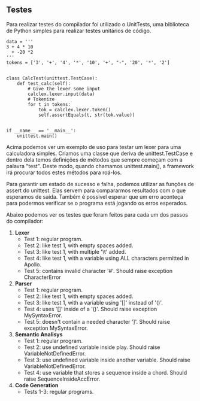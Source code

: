 ## Testes

Para realizar testes do compilador foi utilizado o UnitTests, uma biblioteca de Python simples para realizar testes unitários de código.

```
data = '''
3 + 4 * 10
  + -20 *2
'''
tokens = ['3', '+', '4', '*', '10', '+', "-", '20', '*', '2']


class CalcTest(unittest.TestCase):
    def test_calc(self):
        # Give the lexer some input
        calclex.lexer.input(data)
        # Tokenize
        for t in tokens:
            tok = calclex.lexer.token()
            self.assertEquals(t, str(tok.value))


if __name__ == '__main__':
    unittest.main()
```

Acima podemos ver um exemplo de uso para testar um lexer para uma calculadora simples. Criamos uma classe que deriva de unittest.TestCase e dentro dela temos definições de métodos que sempre começam 
com a palavra "test". Deste modo, quando chamamos unittest.main(), a framework irá procurar todos estes métodos para roá-los.

Para garantir um estado de sucesso e falha, podemos utilizar as funções de assert do unittest. Elas servem para compararmos resultados com o que esperamos de saida. Também é possivel 
esperar que um erro aconteça para podermos verificar se o programa está jogando os erros esperados.

Abaixo podemos ver os testes que foram feitos para cada um dos passos do compilador:

 1. __Lexer__
    * Test 1: regular program.
    * Test 2: like test 1, with empty spaces added.
    * Test 3: like test 1, with multiple '\t' added.
    * Test 4: like test 1, with a variable using ALL characters permitted in Apollo.
    * Test 5: contains invalid character '#'. Should raise exception CharacterError
 2. __Parser__
    * Test 1: regular program.
    * Test 2: like test 1, with empty spaces added.
    * Test 3: like test 1, with a variable using '[]' instead of '()'.
    * Test 4: uses '[]' inside of a '()'. Should raise exception MySyntaxError.
    * Test 5: doesn't contain a needed character ']'. Should raise exception MySyntaxError.
 3. __Semantic Analisys__
    * Test 1: regular program.
    * Test 2: use undefined variable inside play. Should raise VariableNotDefinedError.
    * Test 3: use undefined variable inside another variable. Should raise VariableNotDefinedError.
    * Test 4: use variable that stores a sequence inside a chord. Should raise SequenceInsideAccError.
 4. __Code Generation__
    * Tests 1-3: regular programs.